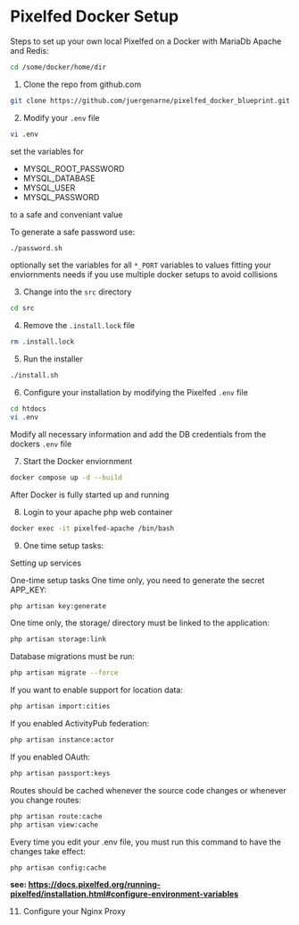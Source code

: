 # Pixelfed Docker Setup

Steps to set up your own local Pixelfed on a Docker with MariaDb Apache and Redis:

```bash
cd /some/docker/home/dir
````

1. Clone the repo from github.com

```bash
git clone https://github.com/juergenarne/pixelfed_docker_blueprint.git . 
````

2. Modify your ``.env`` file

```bash
vi .env
````

set the variables for

- MYSQL_ROOT_PASSWORD
- MYSQL_DATABASE
- MYSQL_USER
- MYSQL_PASSWORD

to a safe and conveniant value

To generate a safe password use:

```bash
./password.sh
````

optionally set the variables for all ``*_PORT`` variables to values fitting your enviornments needs if you use multiple docker setups to avoid collisions

3. Change into the ``src`` directory

```bash
cd src
````

4. Remove the ``.install.lock`` file

```bash
rm .install.lock
````

5. Run the installer

```bash
./install.sh
````

6. Configure your installation by modifying the Pixelfed ``.env`` file

```bash
cd htdocs
vi .env
````

Modify all necessary information and add the DB credentials from the dockers ``.env`` file


7. Start the Docker enviornment

```bash
docker compose up -d --build
````

After Docker is fully started up and running 

8. Login to your apache php web container

```bash
docker exec -it pixelfed-apache /bin/bash
````
  
9. One time setup tasks:

Setting up services

One-time setup tasks
One time only, you need to generate the secret APP_KEY:

```bash
php artisan key:generate
````

One time only, the storage/ directory must be linked to the application:

```bash
php artisan storage:link
````

Database migrations must be run:

```bash
php artisan migrate --force
````

If you want to enable support for location data:

```bash
php artisan import:cities
````

If you enabled ActivityPub federation:

```bash
php artisan instance:actor
````

If you enabled OAuth:

```bash
php artisan passport:keys
````

Routes should be cached whenever the source code changes or whenever you change routes:

```bash
php artisan route:cache
php artisan view:cache
````

Every time you edit your .env file, you must run this command to have the changes take effect:

```bash
php artisan config:cache
````

__see: <https://docs.pixelfed.org/running-pixelfed/installation.html#configure-environment-variables>__

11. Configure your Nginx Proxy
